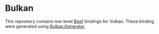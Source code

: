 # Bulkan
This repository contains low-level [Beef](https://www.beeflang.org) bindings for Vulkan.
These binding were generated using [Bulkan.Generator](https://github.com/jayrulez/Bulkan.Generator).